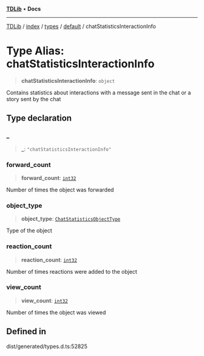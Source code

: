 [**TDLib**](../../../../../../README.md) • **Docs**

***

[TDLib](../../../../../../modules.md) / [index](../../../../../README.md) / [types](../../../README.md) / [default](../README.md) / chatStatisticsInteractionInfo

# Type Alias: chatStatisticsInteractionInfo

> **chatStatisticsInteractionInfo**: `object`

Contains statistics about interactions with a message sent in the chat or a story sent by the chat

## Type declaration

### \_

> **\_**: `"chatStatisticsInteractionInfo"`

### forward\_count

> **forward\_count**: [`int32`](int32.md)

Number of times the object was forwarded

### object\_type

> **object\_type**: [`ChatStatisticsObjectType`](ChatStatisticsObjectType.md)

Type of the object

### reaction\_count

> **reaction\_count**: [`int32`](int32.md)

Number of times reactions were added to the object

### view\_count

> **view\_count**: [`int32`](int32.md)

Number of times the object was viewed

## Defined in

dist/generated/types.d.ts:52825
